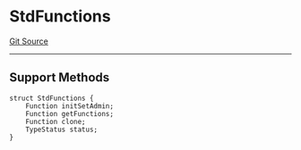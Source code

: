 # StdFunctions
[Git Source](https://github.com/metacontract/mc/blob/20ed737f21a46d89afffe1322a75b1ecfcacff9a/src/devkit/registry/StdFunctions.sol)

---------------------
Support Methods
-----------------------


```solidity
struct StdFunctions {
    Function initSetAdmin;
    Function getFunctions;
    Function clone;
    TypeStatus status;
}
```

